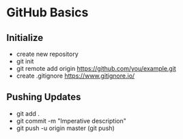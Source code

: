 # GitHub Basics

## Initialize

- create new repository
- git init
- git remote add origin https://github.com/you/example.git
- create .gitignore https://www.gitignore.io/

## Pushing Updates

- git add .
- git commit -m "Imperative description"
- git push -u origin master (git push)
